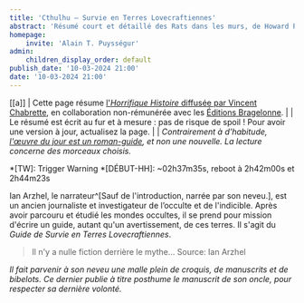 ```yaml
---
title: 'Cthulhu – Survie en Terres Lovecraftiennes'
abstract: 'Résumé court et détaillé des Rats dans les murs, de Howard Phillips Lovecraft, en collaboration non-commerciale avec Bragelonne !'
homepage:
    invite: 'Alain T. Puysségur'
admin:
    children_display_order: default
publish_date: '10-03-2024 21:00'
date: '10-03-2024 21:00'
---
```


[[a]]
| Cette page résume [l'_Horrifique Histoire_ diffusée par Vincent Chabrette](https://www.twitch.tv/vchabrette), en collaboration non-rémunérée avec les [Éditions Bragelonne](https://www.bragelonne.fr).
|
| Le résumé est écrit au fur et à mesure : pas de risque de spoil ! Pour avoir une version à jour, actualisez la page.
|
| _Contrairement à d'habitude, [l'œuvre du jour est un roman-guide](https://www.bragelonne.fr/catalogue/9791028107468-cthulhu-survie-en-terres-lovecraftiennes/), et non une nouvelle. La lecture concerne des morceaux choisis._

*[TW]: Trigger Warning
*[DÉBUT-HH]: ~02h37m35s, reboot à 2h42m00s et 2h44m23s

Ian Arzhel, le narrateur^[Sauf de l'introduction, narrée par son neveu.], est un ancien journaliste et investigateur de l’occulte et de l'indicible. Après avoir parcouru et étudié les mondes occultes, il se prend pour mission d'écrire un guide, autant qu'un avertissement, de ces terres. Il s'agit du _Guide de Survie en Terres Lovecraftiennes_.

> Il n'y a nulle fiction derrière le mythe…
> Source: Ian Arzhel

_Il fait parvenir à son neveu une malle plein de croquis, de manuscrits et de bibelots. Ce dernier publie à titre posthume le manuscrit de son oncle, pour respecter sa dernière volonté._